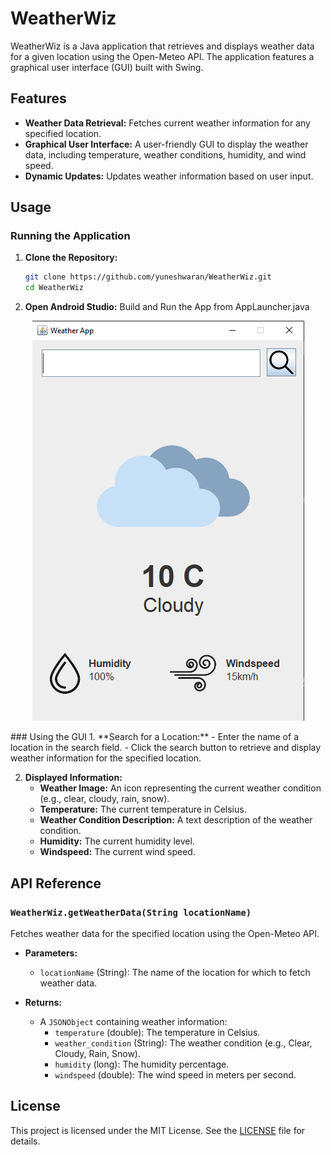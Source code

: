 # WeatherWiz

WeatherWiz is a Java application that retrieves and displays weather data for a given location using the Open-Meteo API. The application features a graphical user interface (GUI) built with Swing.

## Features
- **Weather Data Retrieval:** Fetches current weather information for any specified location.
- **Graphical User Interface:** A user-friendly GUI to display the weather data, including temperature, weather conditions, humidity, and wind speed.
- **Dynamic Updates:** Updates weather information based on user input.

## Usage

### Running the Application
1. **Clone the Repository:**
    ```sh
    git clone https://github.com/yuneshwaran/WeatherWiz.git
    cd WeatherWiz
    ```
1. **Open Android Studio:**
    Build and Run the App from AppLauncher.java

<p align="center">
  <img src="src/assets/img.png" alt="WeatherWiz GUI">
</p>
### Using the GUI
1. **Search for a Location:**
    - Enter the name of a location in the search field.
    - Click the search button to retrieve and display weather information for the specified location.

2. **Displayed Information:**
    - **Weather Image:** An icon representing the current weather condition (e.g., clear, cloudy, rain, snow).
    - **Temperature:** The current temperature in Celsius.
    - **Weather Condition Description:** A text description of the weather condition.
    - **Humidity:** The current humidity level.
    - **Windspeed:** The current wind speed.

## API Reference

### `WeatherWiz.getWeatherData(String locationName)`
Fetches weather data for the specified location using the Open-Meteo API.

- **Parameters:**
    - `locationName` (String): The name of the location for which to fetch weather data.

- **Returns:**
    - A `JSONObject` containing weather information:
        - `temperature` (double): The temperature in Celsius.
        - `weather_condition` (String): The weather condition (e.g., Clear, Cloudy, Rain, Snow).
        - `humidity` (long): The humidity percentage.
        - `windspeed` (double): The wind speed in meters per second.



## License
This project is licensed under the MIT License. See the [LICENSE](LICENSE) file for details.